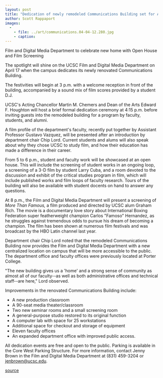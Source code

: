 ```yaml
---
layout: post
title: "Dedication of newly remodeled Communications Building set for April 17"
author: Scott Rappaport
images:
  -
    - file: ../art/communications.04-04-12.280.jpg
    - caption: 
---
```


Film and Digital Media Department to celebrate new home with Open House and Film Screening

The spotlight will shine on the UCSC Film and Digital Media Department on April 17 when the campus dedicates its newly renovated Communications Building.  

The festivities will begin at 3 p.m. with a welcome reception in front of the building, accompanied by a sound mix of film scores provided by a student D.J.

UCSC's Acting Chancellor Martin M. Chemers and Dean of the Arts Edward F. Houghton will host a brief formal dedication ceremony at 4:15 p.m. before inviting guests into the remodeled building for a program by faculty, students, and alumni.  

A film profile of the department's faculty, recently put together by Assistant Professor Gustavo Vazquez, will be presented after an introduction by department chair Chip Lord. Current students and alums will also speak about why they chose UCSC to study film, and how their education has made a difference in their career.   

From 5 to 6 p.m., student and faculty work will be showcased at an open house. This will include the screening of student works in an ongoing loop, a screening of a 3-D film by student Larry Cuba, and a room devoted to the discussion and exhibit of the critical studies program in film, which will include published works and film loops of faculty research. Tours of the building will also be available with student docents on hand to answer any questions.  

At 8 p.m., the Film and Digital Media Department will present a screening of _More Than Famous,_ a film produced and directed by UCSC alum Graham Rich. The movie is a documentary love story about International Boxing Federation super featherweight champion Carlos "Famoso" Hernandez, as he struggles against tremendous odds to pursue his dream of becoming a champion. The film has been shown at numerous film festivals and was broadcast by the HBO Latin channel last year.   

Department chair Chip Lord noted that the remodeled Communications Building now provides the Film and Digital Media Department with a new centralized location on campus that will be more accessible to the public. The department office and faculty offices were previously located at Porter College.   

"The new building gives us a 'home' and a strong sense of community as almost all of our faculty--as well as both administrative offices and technical staff--are here," Lord observed.   

Improvements in the renovated Communications Building include:  

* A new production classroom   
* A 90-seat media theater/classroom   
* Two new seminar rooms and a small screening room   
* A general-purpose studio restored to its original function  
* A computer lab with space for 25 workstations   
* Additional space for checkout and storage of equipment  
* Eleven faculty offices  
* An expanded department office with improved public access.  

All dedication events are free and open to the public. Parking is available in the Core West Parking Structure. For more information, contact Jenny Brown in the Film and Digital Media Department at (831) 459-3204 or [jenbrown@ucsc.edu][1].  

[1]: jenbrown@ucsc.edu

[source](http://www1.ucsc.edu/currents/03-04/04-12/communications.html "Permalink to communications")
